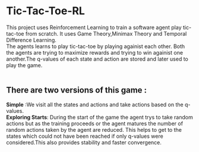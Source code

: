 # Tic-Tac-Toe-RL
This project uses Reinforcement Learning to train a software agent play tic-tac-toe from scratch. It uses Game Theory,Minimax Theory and Temporal Difference Learning.
<br/>
The agents learns to play tic-tac-toe by playing againist each other. Both the agents are trying to maximize rewards and trying to win againist one another.The q-values of each state and action are stored and later used to play the game.
<br/>
<br/>
## There are two versions of this game :
**Simple** :We visit all the states and actions and take actions based on the q-values.<br/>
**Exploring Starts**: During the start of the game the agent trys to take random actions but as the training proceeds or the agent matures the number of random actions taken by the agent are reduced. This helps to get to the states which
could not have been reached if only q-values were considered.This also provides stability and faster convergence.<br/>

